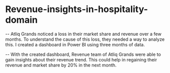 # Revenue-insights-in-hospitality-domain 

-- Atliq Grands noticed a loss in their market share and revenue over a few months. To understand the cause of
this loss, they needed a way to analyze this. I created a dashboard in Power BI using three months of data.

-- With the created dashboard, Revenue team of Atliq Grands were able to gain insights about their revenue
trend. This could help in regaining their revenue and market share by 20% in the next month.
